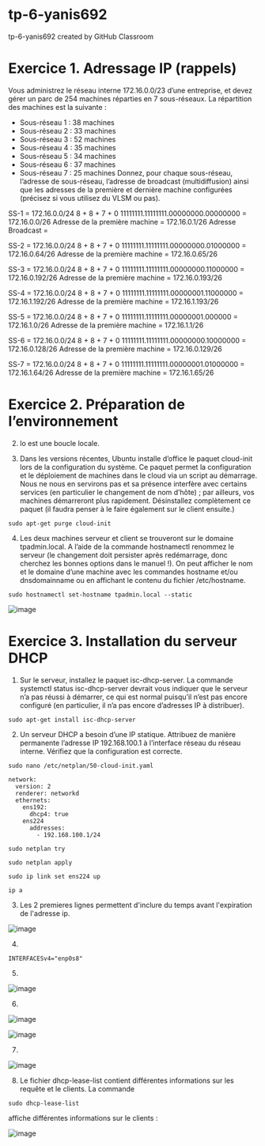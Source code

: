 # tp-6-yanis692
tp-6-yanis692 created by GitHub Classroom

# Exercice 1. Adressage IP (rappels)
Vous administrez le réseau interne 172.16.0.0/23 d’une entreprise, et devez gérer un parc de 254 machines
réparties en 7 sous-réseaux. La répartition des machines est la suivante :
- Sous-réseau 1 : 38 machines
- Sous-réseau 2 : 33 machines
- Sous-réseau 3 : 52 machines
- Sous-réseau 4 : 35 machines
- Sous-réseau 5 : 34 machines
- Sous-réseau 6 : 37 machines
- Sous-réseau 7 : 25 machines
Donnez, pour chaque sous-réseau, l’adresse de sous-réseau, l’adresse de broadcast (multidiffusion) ainsi
que les adresses de la première et dernière machine configurées (précisez si vous utilisez du VLSM ou pas).

SS-1 =
172.16.0.0/24
8 + 8 + 7 + 0
11111111.11111111.00000000.00000000 = 
172.16.0.0/26
Adresse de la première machine = 172.16.0.1/26 Adresse Broadcast =

SS-2 = 
172.16.0.0/24
8 + 8 + 7 + 0
11111111.11111111.00000000.01000000 =
172.16.0.64/26
Adresse de la première machine = 172.16.0.65/26

SS-3 =
172.16.0.0/24
8 + 8 + 7 + 0
11111111.11111111.00000000.11000000 =
172.16.0.192/26
Adresse de la première machine = 172.16.0.193/26

SS-4 = 
172.16.0.0/24
8 + 8 + 7 + 0
11111111.11111111.00000001.11000000 =
172.16.1.192/26
Adresse de la première machine = 172.16.1.193/26

SS-5 = 
172.16.0.0/24
8 + 8 + 7 + 0
11111111.11111111.00000001.000000 =
172.16.1.0/26
Adresse de la première machine = 172.16.1.1/26

SS-6 = 
172.16.0.0/24
8 + 8 + 7 + 0
11111111.11111111.00000000.10000000 =
172.16.0.128/26
Adresse de la première machine = 172.16.0.129/26

SS-7 = 
172.16.0.0/24
8 + 8 + 7 + 0
11111111.11111111.00000001.01000000 =
172.16.1.64/26
Adresse de la première machine = 172.16.1.65/26

# Exercice 2. Préparation de l’environnement

2. lo est une boucle locale.

3. Dans les versions récentes, Ubuntu installe d’office le paquet cloud-init lors de la configuration du système. Ce paquet permet la configuration et le déploiement de machines dans le cloud via un script au démarrage. Nous ne nous en servirons pas et sa présence interfère avec certains services (en particulier le changement de nom d’hôte) ; par ailleurs, vos machines démarreront plus rapidement. Désinstallez complètement ce paquet (il faudra penser à le faire également sur le client ensuite.)
```
sudo apt-get purge cloud-init
```

4. Les deux machines serveur et client se trouveront sur le domaine tpadmin.local. A l’aide de la commande hostnamectl renommez le serveur (le changement doit persister après redémarrage, donc cherchez les bonnes options dans le manuel !). On peut afficher le nom et le domaine d’une machine avec les commandes hostname et/ou dnsdomainname ou en affichant le contenu du fichier /etc/hostname. 
```
sudo hostnamectl set-hostname tpadmin.local --static
```
![image](https://user-images.githubusercontent.com/77662970/192343127-af3adf29-00f0-47b2-8d4b-22fd88f6384a.png)

# Exercice 3. Installation du serveur DHCP

1. Sur le serveur, installez le paquet isc-dhcp-server. La commande systemctl status isc-dhcp-server devrait vous indiquer que le serveur n’a pas réussi à démarrer, ce qui est normal puisqu’il n’est pas encore configuré (en particulier, il n’a pas encore d’adresses IP à distribuer).
```
sudo apt-get install isc-dhcp-server
```

2. Un serveur DHCP a besoin d’une IP statique. Attribuez de manière permanente l’adresse IP 192.168.100.1 à l’interface réseau du réseau interne. Vérifiez que la configuration est correcte.
```
sudo nano /etc/netplan/50-cloud-init.yaml
```
```
network:
  version: 2
  renderer: networkd
  ethernets:
    ens192:
      dhcp4: true
    ens224
      addresses:
        - 192.168.100.1/24
```
```
sudo netplan try
```
```
sudo netplan apply
```
```
sudo ip link set ens224 up
```
```
ip a
```

3. Les 2 premieres lignes permettent d'inclure du temps avant l'expiration de l'adresse ip.

![image](https://user-images.githubusercontent.com/77662970/193455559-a560a1fe-3b31-4c4d-b43d-b088b7db4195.png)


4. 
```
INTERFACESv4="enp0s8"
```
5. 

![image](https://user-images.githubusercontent.com/77662970/192467902-2c2f936a-c997-4159-8f2f-5b0d06516f6c.png)

6.

![image](https://user-images.githubusercontent.com/77662970/192484627-25aa40c3-c780-4a31-a2e5-1ad7f99135ea.png)

![image](https://user-images.githubusercontent.com/77662970/192484959-c97f12ad-ab8a-44a8-85b6-9912ed4e49f3.png)

7. 

![image](https://user-images.githubusercontent.com/77662970/192486215-28ac2f1e-925a-49f3-ab6c-de808ed05eb6.png)

8. Le fichier dhcp-lease-list contient différentes informations sur les requête et le clients.
La commande
``` 
sudo dhcp-lease-list
```
affiche différentes informations sur le clients :

![image](https://user-images.githubusercontent.com/77662970/192491730-50ea8d8a-d962-4309-83b8-757b92a9cb53.png)


